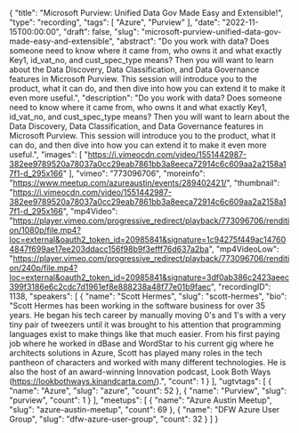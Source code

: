 {
  "title": "Microsoft Purview: Unified Data Gov Made Easy and Extensible!",
  "type": "recording",
  "tags": [
    "Azure",
    "Purview"
  ],
  "date": "2022-11-15T00:00:00",
  "draft": false,
  "slug": "microsoft-purview-unified-data-gov-made-easy-and-extensible",
  "abstract": "Do you work with data? Does someone need to know where it came from, who owns it and what exactly Key1, id_vat_no, and cust_spec_type means? Then you will want to learn about the Data Discovery, Data Classification, and Data Governance features in Microsoft Purview. This session will introduce you to the product, what it can do, and then dive into how you can extend it to make it even more useful.",
  "description": "Do you work with data? Does someone need to know where it came from, who owns it and what exactly Key1, id_vat_no, and cust_spec_type means? Then you will want to learn about the Data Discovery, Data Classification, and Data Governance features in Microsoft Purview. This session will introduce you to the product, what it can do, and then dive into how you can extend it to make it even more useful.",
  "images": [
    "https://i.vimeocdn.com/video/1551442987-382ee9789520a78037a0cc29eab7861bb3a8eeca72914c6c609aa2a2158a17f1-d_295x166"
  ],
  "vimeo": "773096706",
  "moreinfo": "https://www.meetup.com/azureaustin/events/289402421/",
  "thumbnail": "https://i.vimeocdn.com/video/1551442987-382ee9789520a78037a0cc29eab7861bb3a8eeca72914c6c609aa2a2158a17f1-d_295x166",
  "mp4Video": "https://player.vimeo.com/progressive_redirect/playback/773096706/rendition/1080p/file.mp4?loc=external&oauth2_token_id=20985841&signature=1c94275f449ac147604847f699ae17ee203ddacc156f98b9f3efff76d637a2ba",
  "mp4VideoLow": "https://player.vimeo.com/progressive_redirect/playback/773096706/rendition/240p/file.mp4?loc=external&oauth2_token_id=20985841&signature=3df0ab386c2423aeec399f3186e6c2cdc7d1961ef8e888238a48f77e01b9faec",
  "recordingID": 1138,
  "speakers": [
    {
      "name": "Scott Hermes",
      "slug": "scott-hermes",
      "bio": "Scott Hermes has been working in the software business for over 35 years. He began his tech career by manually moving 0's and 1's with a very tiny pair of tweezers until it was brought to his attention that programming languages exist to make things like that much easier. From his first paying job where he worked in dBase and WordStar to his current gig where he architects solutions in Azure, Scott has played many roles in the tech pantheon of characters and worked with many different technologies. He is also the host of an award-winning Innovation podcast, Look Both Ways (https://lookbothways.kinandcarta.com/).",
      "count": 1
    }
  ],
  "ugtvtags": [
    {
      "name": "Azure",
      "slug": "azure",
      "count": 52
    },
    {
      "name": "Purview",
      "slug": "purview",
      "count": 1
    }
  ],
  "meetups": [
    {
      "name": "Azure Austin Meetup",
      "slug": "azure-austin-meetup",
      "count": 69
    },
    {
      "name": "DFW Azure User Group",
      "slug": "dfw-azure-user-group",
      "count": 32
    }
  ]
}